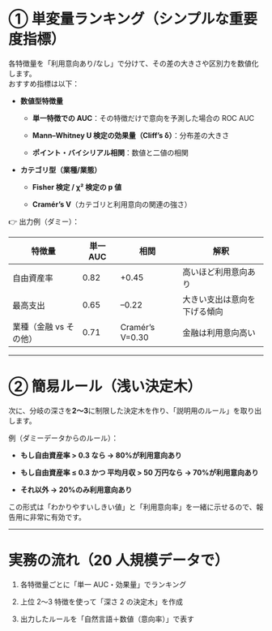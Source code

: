# **① 単変量ランキング（シンプルな重要度指標）**

各特徴量を「利用意向あり/なし」で分けて、その差の大きさや区別力を数値化します。  
 おすすめ指標は以下：

- **数値型特徴量**

  - **単一特徴での AUC**：その特徴だけで意向を予測した場合の ROC AUC

  - **Mann–Whitney U 検定の効果量（Cliff’s δ）**：分布差の大きさ

  - **ポイント・バイシリアル相関**：数値と二値の相関

- **カテゴリ型（業種/業態）**

  - **Fisher 検定 / χ² 検定の p 値**

  - **Cramér’s V**（カテゴリと利用意向の関連の強さ）

👉 出力例（ダミー）：

| 特徴量                 | 単一 AUC | 相関            | 解釈                         |
| ---------------------- | -------- | --------------- | ---------------------------- |
| 自由資産率             | 0.82     | \+0.45          | 高いほど利用意向あり         |
| 最高支出               | 0.65     | –0.22           | 大きい支出は意向を下げる傾向 |
| 業種（金融 vs その他） | 0.71     | Cramér’s V=0.30 | 金融は利用意向高い           |

---

# **② 簡易ルール（浅い決定木）**

次に、分岐の深さを**2〜3**に制限した決定木を作り、「説明用のルール」を取り出します。

例（ダミーデータからのルール）：

- **もし自由資産率 \> 0.3 なら → 80%が利用意向あり**

- **もし自由資産率 ≤ 0.3 かつ 平均月収 \> 50 万円なら → 70%が利用意向あり**

- **それ以外 → 20%のみ利用意向あり**

この形式は「わかりやすいしきい値」と「利用意向率」を一緒に示せるので、報告用に非常に有効です。

---

# **実務の流れ（20 人規模データで）**

1. 各特徴量ごとに「単一 AUC・効果量」でランキング

2. 上位 2〜3 特徴を使って「深さ 2 の決定木」を作成

3. 出力したルールを「自然言語＋数値（意向率）」で表す
